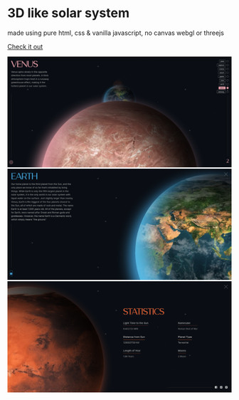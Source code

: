 # 3D like solar system

made using pure html, css & vanilla javascript, no canvas webgl or threejs

[Check it out](https://ghileslarbi.github.io/SOLARIZ-front-end/)

![screenshot](screenshots/screenshot1.png "screenshot1")
![screenshot](screenshots/screenshot2.png "screenshot2")
![screenshot](screenshots/screenshot3.png "screenshot3")
